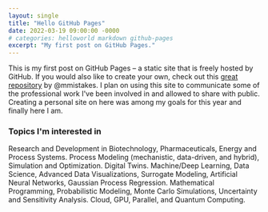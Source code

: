 ```yaml
---
layout: single
title: "Hello GitHub Pages"
date: 2022-03-19 09:00:00 -0000
# categories: helloworld markdown github-pages
excerpt: "My first post on GitHub Pages."
---
```


This is my first post on GitHub Pages – a static site that is freely hosted by GitHub. If you would also like to create your own, check out this [great repository](https://github.com/mmistakes/minimal-mistakes) by @mmistakes. I plan on using this site to communicate some of the professional work I've been involved in and allowed to share with public. Creating a personal site on here was among my goals for this year and finally here I am. 

### Topics I'm interested in
Research and Development in Biotechnology, Pharmaceuticals, Energy and Process Systems. Process Modeling (mechanistic, data-driven, and hybrid), Simulation and Optimization. Digital Twins. Machine/Deep Learning, Data Science, Advanced Data Visualizations, Surrogate Modeling, Artificial Neural Networks, Gaussian Process Regression. Mathematical Programming, Probabilistic Modeling, Monte Carlo Simulations, Uncertainty and Sensitivity Analysis. Cloud, GPU, Parallel, and Quantum Computing.

